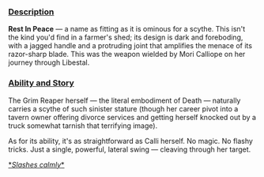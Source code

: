 <!-- title: Rest In Peace -->
<!-- quote: My thighs? Hands off, I have a scythe! -->
<!-- chapter: 0 -->
<!-- images: (Calli's first time wielding Rest In Piece), (Rest In Piece as viewed from the inventory), (Rest In Peace's ability activated) -->
<!-- model: true -->

### <u>Description</u>

**Rest In Peace** — a name as fitting as it is ominous for a scythe. This isn't the kind you'd find in a farmer's shed; its design is dark and foreboding, with a jagged handle and a protruding joint that amplifies the menace of its razor-sharp blade. This was the weapon wielded by Mori Calliope on her journey through Libestal.

### <u>Ability and Story</u>

The Grim Reaper herself — the literal embodiment of Death — naturally carries a scythe of such sinister stature (though her career pivot into a tavern owner offering divorce services and getting herself knocked out by a truck somewhat tarnish that terrifying image).

As for its ability, it's as straightforward as Calli herself. No magic. No flashy tricks. Just a single, powerful, lateral swing — cleaving through her target.

[\*_Slashes calmly_\*](#embed:https://www.youtube.com/live/xE3JQ1R2DdU?si=EKcdRzMaDtl6p37Z&t=5787)
